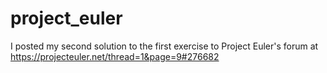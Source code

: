 # project_euler
I posted my second solution to the first exercise to Project Euler's forum at https://projecteuler.net/thread=1&page=9#276682
